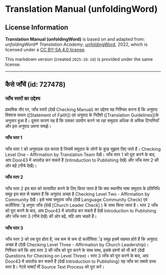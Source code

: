 # Translation Manual (unfoldingWord)

## License Information

**Translation Manual (unfoldingWord)** is based on and adapted from: _unfoldingWord® Translation Academy_, [unfoldingWord](https://unfoldingword.org/utw), 2022, which is licensed under a [CC BY-SA 4.0 license](https://creativecommons.org/licenses/by-sa/4.0/legalcode.en).

This markdown version (created `2025-10-16`) is provided under the same license.



--------------------------------

## कैसे जाँचें (id: 727478)

### जाँच स्तरों का उद्देश्य

प्राथमिक तौर पर, जाँच स्तरों (देखें Checking Manual) का उद्देश्य यह निश्चित करना है कि अनुवाद विश्वास कथन (\[Statement of Faith]) एवं अनुवाद के निर्देशों (\[Translation Guidelines])के अनुसार हुआ है। दूसरा कारण यह है कि उसका उपयोग करने जा रहा समुदाय अधिक से अघिक टिप्पणियाँ और इस अनुवाद अपना समझे।

#### जाँच स्तर 1

जाँच स्तर 1 को अनुवादक दल करता है जिसमें समुदाय के लोगों के कुछ सुझाव लिए जाते हैं। Checking Level One \- Affirmation by Translation Team देखें। जाँच स्तर 1 को पूरा करने के बाद, आप Door43 में अपलोड कर सकते हैं (Introduction to Publishing देखें) और जाँच स्तर 2 की ओर बढ़ें (नीचे देखें)।

#### जाँच स्तर 2

जाँच स्तर 2 इस बात को सत्यापित करने के लिए किया जाता है कि क्या स्थानीय भाषा समुदाय के प्रतिनिधि समूह इस बात से सहमत हैं कि अनुवाद अच्छा है Checking Level Two \- Affirmation by Community देखें। इसे भाषा समुदाय जाँच (देखें Language Community Check) एवं कलीसियार्इ अगुवा जाँच (देखें \[Church Leader Check] ) के साथ किया जाता है। स्तर 2 जाँच को पूरा करने के बाद, आप Door43 में अपलोड कर सकते हैं देखें Introduction to Publishing और जाँच स्तर 3 (नीचे देखें) की ओर बढ़ें, यदि आप चाहते हैं।

#### जाँच स्तर 3

जाँच स्तर 3 को तब पूरा होता है, जब कम से कम दो कलीसियार्इ समूह इसमें सहमत होते हैं कि अनुवाद अच्छा है (देखें Checking Level Three \- Affirmation by Church Leadership)। निश्चित करें कि आप स्तर 3 की जाँच को पूरा करने के साथ साथ, इसके प्रश्नों को भी करें (देखें Questions for Checking on Level Three)। स्तर 3 जाँच को पूरा करने के बाद, आप Door43 में अपलोड कर सकते हैं (देखें Introduction to Publishing) यह जाँच का सबसे उच्च स्तर है। गेटवे भाषाएँ भीं Source Text Process को पूरा करें।


